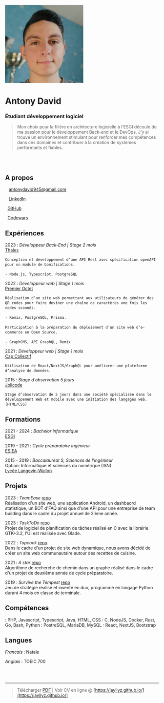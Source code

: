 <br /><br />

![](https://github.com/jayllyz/jayllyz.github.io/raw/master/src/logo.png)

# Antony David

### Étudiant développement logiciel

> Mon choix pour la filière en architecture logicielle à l’ESGI découle de ma passion pour le développement Back-end et le DevOps. J’y ai trouvé un environnement stimulant pour renforcer mes compétences dans ces domaines et contribuer à la création de systèmes performants et fiables.

<br /><br />

A propos
---------
<span class="fas fa-envelope fa-lg"></span>&nbsp;&nbsp;&nbsp;antonydavid945@gmail.com

<span class="fab fa-linkedin fa-lg"></span>&nbsp;&nbsp;&nbsp;[LinkedIn](https://fr.linkedin.com/in/antodavid)

<span class="fab fa-github fa-lg"></span>&nbsp;&nbsp;[GitHub](https://github.com/jayllyz)

<span class="fas fa-code fa-lg"></span>&nbsp;&nbsp;[Codewars](https://www.codewars.com/users/Jayllyz)

Expériences
----------
2023
: 	*Développeur Back-End | Stage 2 mois*  
	[Thales](https://www.thalesgroup.com/fr)

	Conception et développement d’une API Rest avec spécification openAPI pour un module de bonifications.

	- Node.js, Typescript, PostgreSQL

2022
: 	*Développeur  web | Stage 1 mois*  
	[Premier Octet](https://www.premieroctet.com/)

	Réalisation d’un site web permettant aux utilisateurs de générer des QR codes pour faire deviner une chaîne de caractères une fois les codes scannés.

	- Remix, PostgreSQL, Prisma.
  
	Participation à la préparation du déploiement d’un site web d’e-commerce en Open Source.

	- GraphCMS, API GraphQL, Remix
  
2021
: 	*Développeur web | Stage 1 mois*  
	[Cap Collectif](https://www.cap-collectif.com/)

	Utilisation de React/NextJS/GraphQL pour améliorer une plateforme d’analyse de données.

2015
: 	*Stage d'observation 5 jours*  
	[Jolicode](https://jolicode.com/)

	Stage d’observation de 5 jours dans une société spécialisée dans le développement Web et mobile avec une initiation des langages web. (HTML/CSS)

<div class="page-break"></div>

Formations
---------
2021 - 2024
:	*Bachelor informatique*  
	[ESGI](https://www.esgi.fr/) 

2019 - 2021
:	*Cycle préparatoire ingénieur*  
	[ESIEA](https://www.esiea.fr/) 

2015 - 2019
:	*Baccalauréat S, Sciences de l'ingénieur*  
	Option: Informatique et sciences du numérique (ISN)  
	[Lycée Langevin-Wallon](https://www.lycee-langevin-wallon.com/)  
	
Projets
------------

2023 
:	*TeamEase*
	[repo](https://github.com/Jayllyz/TeamEase)  
	Réalisation d'un site web, une application Android, un dashbaord statistique, un BOT d'FAQ ainsi que d'une API pour une entreprise de team building dans le cadre du projet annuel de 2ième année.

2023 
:	*TaskToDo*
	[repo](https://github.com/Jayllyz/TaskToDo)  
	Projet de logiciel de planification de tâches réalisé en C avec la librairie GTK+3.2, l'UI est réalisée avec Glade.

2022 
:	*Topcook*
	[repo](https://github.com/Jayllyz/Topcook)  
	Dans le cadre d'un projet de site web dynamique, nous avons décidé de créer un site web communautaire autour des recettes de cuisine.

2021
:	*A star*
	[repo](https://github.com/Jayllyz/Astar)  
	Algorithme de recherche de chemin dans un graphe réalisé dans le cadre d'un projet de deuxième année de cycle préparatoire.

2019
:	*Survive the Tempest*
	[repo](https://github.com/Jayllyz/SurvivetheTempest)  
	Jeu de stratégie réalisé et inventé en duo, programmé en langage Python durant 4 mois en classe de terminale.

Compétences
------------
<span class="fas fa-code fa-lg">
:	PHP, Javascript, Typescript, Java, HTML, CSS

<span class="fas fa-server fa-lg">
:	C, NodeJS, Docker, Rust, Go, Bash, Python

<span class="fas fa-database fa-lg">
:	PostreSQL, MariaDB, MySQL

<span class="fas fa-code-branch fa-lg">
:	React, NextJS, Bootstrap

Langues
------------
*Francais*
:	Natale

*Anglais*
:	TOEIC 700

<br /><br />

------
> Télécharger [PDF](https://jayllyz.github.io/resume.pdf) | Voir CV en ligne @ [https://jayllyz.github.io/](https://jayllyz.github.io/)
